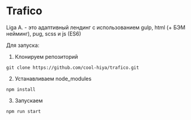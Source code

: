 # Trafico

Liga A. - это адаптивный лендинг с использованием gulp, html (+ БЭМ нейминг), pug, scss и js (ES6)

Для запуска:

1. Клонируем репозиторий
 ```
 git clone https://github.com/cool-hiya/trafico.git
 ```
2. Устанавливаем node_modules
 ```
 npm install
 ```
3. Запускаем
 ```
 npm run start
 ```
